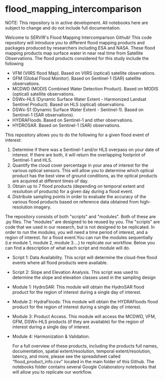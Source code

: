 # flood_mapping_intercomparison

NOTE: This repository is in active development. All notebooks here are subject to change and do not include full documentation. 

Welcome to SERVIR's Flood Mapping Intercomparison Github! This code repository will introduce you to different flood mapping products and packages produced by researchers including ESA and NASA. These flood mapping products map surface water in near real time from Satellite Observations. The flood products considered for this study include the following 

* VFM (VIIRS flood Map). Based on VIIRS (optical) satellite observations.
* GFM (Global Flood Monitor). Based on Sentinel-1 (SAR) satellite observations.
* MCDWD (MODIS Combined Water Detection Product). Based on MODIS (optical) satellite observations.
* DSWx-HLS (Dynamic Surface Water Extent - Harmonized Landsat Sentinel Product). Based on HLS (optical) observations.
* DSWx-S1 (Dynamic Surface Water Extent - Sentinel-1). Based on Sentinel-1 (SAR observations). 
* HYDRAFloods. Based on Sentinel-1 and other observations.
* HYDROSAR. Based on Sentinel-1 (SAR) observations.

This repository allows you to do the following for a given flood event of interest: 
  1. Determine if there was a Sentinel-1 and/or HLS overpass on your date of interest. If there are both, it will return the overlapping footprint of Sentinel-1 and HLS.
  2. Quantify the cloud cover percentage in your area of interest for the various optical sensors. This will allow you to determine which optical product has the best view of ground conditions, as the optical products are acquired at different times of day.
  3. Obtain up to 7 flood products (depending on temporal extent and resolution of products) for a given day during a flood event.
  4.  Distribute sampling points in order to evaluate the accuracy of the various flood products based on reference data obtained from high-resolution imagery.

The repository consists of both "scripts" and "modules". Both of these are .py files. The "modules" are designed to be reused by you. The "scripts" are code that we used in our research, but is not designed to be replicated. In order to run the modules, you will need a time period of interest, and a region of interest. for a flood event.You can run the modules sequentially (i.e module 1, module 2, module 3....) to replicate our workflow. Below you can find a description of what each script and module will do. 

* Script 1: Data Availability. This script will determine the cloud-free flood events where all flood products were available.
* Script 2: Slope and Elevation Analysis. This script was used to determine the slope and elevation classes used in the sampling design

* Module 1: HydroSAR: This module will obtain the HydroSAR flood product for the region of interest during a single day of interest. 
* Module 2: HydraFloods: This module will obtain the HYDRAFloods flood product for the region of interest during a single day of interest. 
* Module 3: Product Access. This module will access the MCDWD, VFM, GFM, DSWx-HLS products (if they are available) for the region of interest during a single day of interest.
* Module 4: Harmonization & Validation. 

  For a full overview of these products, including the products full names, documentation, spatial extent/resolution, temporal extent/resolution, latency, and more, please see the spreadsheet called "flood_product_info.csv" located in the main folder of this Github. The notebooks folder contains several Google Colaboratory notebooks that will allow you to replicate our workflow. 
